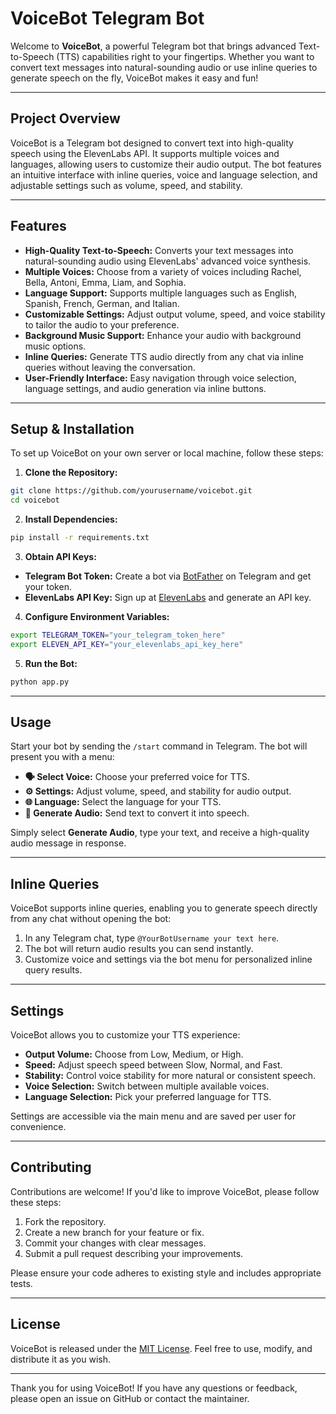 # VoiceBot Telegram Bot

Welcome to **VoiceBot**, a powerful Telegram bot that brings advanced Text-to-Speech (TTS) capabilities right to your fingertips. Whether you want to convert text messages into natural-sounding audio or use inline queries to generate speech on the fly, VoiceBot makes it easy and fun!

---

## Project Overview

VoiceBot is a Telegram bot designed to convert text into high-quality speech using the ElevenLabs API. It supports multiple voices and languages, allowing users to customize their audio output. The bot features an intuitive interface with inline queries, voice and language selection, and adjustable settings such as volume, speed, and stability.

---

## Features

- **High-Quality Text-to-Speech:** Converts your text messages into natural-sounding audio using ElevenLabs' advanced voice synthesis.
- **Multiple Voices:** Choose from a variety of voices including Rachel, Bella, Antoni, Emma, Liam, and Sophia.
- **Language Support:** Supports multiple languages such as English, Spanish, French, German, and Italian.
- **Customizable Settings:** Adjust output volume, speed, and voice stability to tailor the audio to your preference.
- **Background Music Support:** Enhance your audio with background music options.
- **Inline Queries:** Generate TTS audio directly from any chat via inline queries without leaving the conversation.
- **User-Friendly Interface:** Easy navigation through voice selection, language settings, and audio generation via inline buttons.

---

## Setup & Installation

To set up VoiceBot on your own server or local machine, follow these steps:

1. **Clone the Repository:**

```bash
git clone https://github.com/yourusername/voicebot.git
cd voicebot
```

2. **Install Dependencies:**

```bash
pip install -r requirements.txt
```

3. **Obtain API Keys:**

- **Telegram Bot Token:** Create a bot via [BotFather](https://t.me/BotFather) on Telegram and get your token.
- **ElevenLabs API Key:** Sign up at [ElevenLabs](https://elevenlabs.io/) and generate an API key.

4. **Configure Environment Variables:**

```bash
export TELEGRAM_TOKEN="your_telegram_token_here"
export ELEVEN_API_KEY="your_elevenlabs_api_key_here"
```

5. **Run the Bot:**

```bash
python app.py
```

---

## Usage

Start your bot by sending the `/start` command in Telegram. The bot will present you with a menu:

- **🗣️ Select Voice:** Choose your preferred voice for TTS.
- **⚙️ Settings:** Adjust volume, speed, and stability for audio output.
- **🌐 Language:** Select the language for your TTS.
- **🎤 Generate Audio:** Send text to convert it into speech.

Simply select **Generate Audio**, type your text, and receive a high-quality audio message in response.

---

## Inline Queries

VoiceBot supports inline queries, enabling you to generate speech directly from any chat without opening the bot:

1. In any Telegram chat, type `@YourBotUsername your text here`.
2. The bot will return audio results you can send instantly.
3. Customize voice and settings via the bot menu for personalized inline query results.

---

## Settings

VoiceBot allows you to customize your TTS experience:

- **Output Volume:** Choose from Low, Medium, or High.
- **Speed:** Adjust speech speed between Slow, Normal, and Fast.
- **Stability:** Control voice stability for more natural or consistent speech.
- **Voice Selection:** Switch between multiple available voices.
- **Language Selection:** Pick your preferred language for TTS.

Settings are accessible via the main menu and are saved per user for convenience.

---

## Contributing

Contributions are welcome! If you'd like to improve VoiceBot, please follow these steps:

1. Fork the repository.
2. Create a new branch for your feature or fix.
3. Commit your changes with clear messages.
4. Submit a pull request describing your improvements.

Please ensure your code adheres to existing style and includes appropriate tests.

---

## License

VoiceBot is released under the [MIT License](LICENSE). Feel free to use, modify, and distribute it as you wish.

---

Thank you for using VoiceBot! If you have any questions or feedback, please open an issue on GitHub or contact the maintainer.

